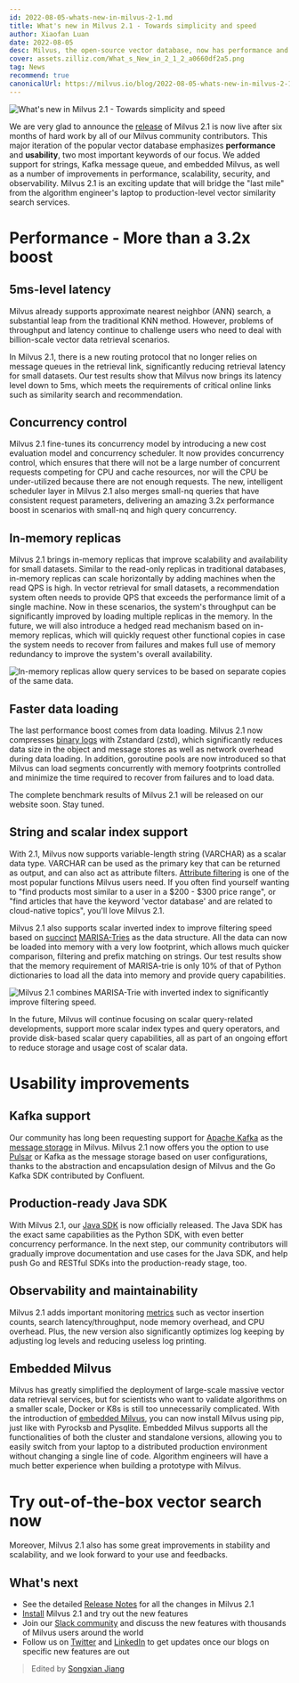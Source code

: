 ```yaml
---
id: 2022-08-05-whats-new-in-milvus-2-1.md
title: What's new in Milvus 2.1 - Towards simplicity and speed
author: Xiaofan Luan
date: 2022-08-05
desc: Milvus, the open-source vector database, now has performance and usability improvements that users have long been anticipating.
cover: assets.zilliz.com/What_s_New_in_2_1_2_a0660df2a5.png
tag: News
recommend: true
canonicalUrl: https://milvus.io/blog/2022-08-05-whats-new-in-milvus-2-1.md
---
```


![What's new in Milvus 2.1 - Towards simplicity and speed](https://assets.zilliz.com/What_s_New_in_2_1_2_a0660df2a5.png)

We are very glad to announce the
[release](https://milvus.io/docs/v2.1.x/release_notes.md) of Milvus 2.1
is now live after six months of hard work by all of our Milvus community
contributors. This major iteration of the popular vector database
emphasizes **performance** and **usability**, two most important
keywords of our focus. We added support for strings, Kafka message
queue, and embedded Milvus, as well as a number of improvements in
performance, scalability, security, and observability. Milvus 2.1 is an
exciting update that will bridge the "last mile" from the algorithm
engineer's laptop to production-level vector similarity search
services.

# Performance - More than a 3.2x boost

## 5ms-level latency

Milvus already supports approximate nearest neighbor (ANN) search, a
substantial leap from the traditional KNN method. However, problems of
throughput and latency continue to challenge users who need to deal with
billion-scale vector data retrieval scenarios.

In Milvus 2.1, there is a new routing protocol that no longer relies on
message queues in the retrieval link, significantly reducing retrieval
latency for small datasets. Our test results show that Milvus now brings
its latency level down to 5ms, which meets the requirements of critical
online links such as similarity search and recommendation.

## Concurrency control

Milvus 2.1 fine-tunes its concurrency model by introducing a new cost
evaluation model and concurrency scheduler. It now provides concurrency
control, which ensures that there will not be a large number of
concurrent requests competing for CPU and cache resources, nor will the
CPU be under-utilized because there are not enough requests. The new,
intelligent scheduler layer in Milvus 2.1 also merges small-nq queries
that have consistent request parameters, delivering an amazing 3.2x
performance boost in scenarios with small-nq and high query concurrency.

## In-memory replicas

Milvus 2.1 brings in-memory replicas that improve scalability and
availability for small datasets. Similar to the read-only replicas in
traditional databases, in-memory replicas can scale horizontally by
adding machines when the read QPS is high. In vector retrieval for small
datasets, a recommendation system often needs to provide QPS that
exceeds the performance limit of a single machine. Now in these
scenarios, the system's throughput can be significantly improved by
loading multiple replicas in the memory. In the future, we will also
introduce a hedged read mechanism based on in-memory replicas, which
will quickly request other functional copies in case the system needs to
recover from failures and makes full use of memory redundancy to improve
the system's overall availability.

![In-memory replicas allow query services to be based on separate
copies of the same data.](https://assets.zilliz.com/What_s_New_in_Milvus_2_1_Figure_1_excalidraw_1f7fe3c998.png)

## Faster data loading

The last performance boost comes from data loading. Milvus 2.1 now
compresses [binary
logs](https://milvus.io/docs/v2.1.x/glossary.md#Log-snapshot) with
Zstandard (zstd), which significantly reduces data size in the object
and message stores as well as network overhead during data loading. In
addition, goroutine pools are now introduced so that Milvus can load
segments concurrently with memory footprints controlled and minimize the
time required to recover from failures and to load data.

The complete benchmark results of Milvus 2.1 will be released on our
website soon. Stay tuned.

## String and scalar index support

With 2.1, Milvus now supports variable-length string (VARCHAR) as a
scalar data type. VARCHAR can be used as the primary key that can be
returned as output, and can also act as attribute filters. [Attribute
filtering](https://milvus.io/docs/v2.1.x/hybridsearch.md) is one of the
most popular functions Milvus users need. If you often find yourself
wanting to "find products most similar to a user in a $200 - $300
price range", or "find articles that have the keyword 'vector
database' and are related to cloud-native topics", you'll love Milvus
2.1.

Milvus 2.1 also supports scalar inverted index to improve filtering
speed based on
[succinct](https://www.cs.le.ac.uk/people/ond1/XMLcomp/confersWEA06_LOUDS.pdf)
[MARISA-Tries](https://github.com/s-yata/marisa-trie) as the data
structure. All the data can now be loaded into memory with a very low
footprint, which allows much quicker comparison, filtering and prefix
matching on strings. Our test results show that the memory requirement
of MARISA-trie is only 10% of that of Python dictionaries to load all
the data into memory and provide query capabilities.

![Milvus 2.1 combines MARISA-Trie with inverted index to significantly improve filtering speed.](https://assets.zilliz.com/What_s_new_in_Milvus_Figure_2_excalidraw_a1149aca96.png)

In the future, Milvus will continue focusing on scalar query-related
developments, support more scalar index types and query operators, and
provide disk-based scalar query capabilities, all as part of an ongoing
effort to reduce storage and usage cost of scalar data.

# Usability improvements

## Kafka support

Our community has long been requesting support for [Apache
Kafka](https://kafka.apache.org) as the [message
storage](https://milvus.io/docs/v2.1.x/deploy_pulsar.md) in Milvus.
Milvus 2.1 now offers you the option to use
[Pulsar](https://pulsar.apache.org) or Kafka as the message storage
based on user configurations, thanks to the abstraction and
encapsulation design of Milvus and the Go Kafka SDK contributed by
Confluent.

## Production-ready Java SDK

With Milvus 2.1, our [Java
SDK](https://github.com/milvus-io/milvus-sdk-java) is now officially
released. The Java SDK has the exact same capabilities as the Python
SDK, with even better concurrency performance. In the next step, our
community contributors will gradually improve documentation and use
cases for the Java SDK, and help push Go and RESTful SDKs into the
production-ready stage, too.

## Observability and maintainability

Milvus 2.1 adds important monitoring
[metrics](https://milvus.io/docs/v2.1.x/metrics_dashboard.md) such as
vector insertion counts, search latency/throughput, node memory
overhead, and CPU overhead. Plus, the new version also significantly
optimizes log keeping by adjusting log levels and reducing useless log
printing.

## Embedded Milvus

Milvus has greatly simplified the deployment of large-scale massive
vector data retrieval services, but for scientists who want to validate
algorithms on a smaller scale, Docker or K8s is still too unnecessarily
complicated. With the introduction of [embedded
Milvus](https://github.com/milvus-io/embd-milvus), you can now install
Milvus using pip, just like with Pyrocksb and Pysqlite. Embedded Milvus
supports all the functionalities of both the cluster and standalone
versions, allowing you to easily switch from your laptop to a
distributed production environment without changing a single line of
code. Algorithm engineers will have a much better experience when
building a prototype with Milvus.

# Try out-of-the-box vector search now

Moreover, Milvus 2.1 also has some great improvements in stability and
scalability, and we look forward to your use and feedbacks.

## What's next

-   See the detailed [Release
    Notes](https://milvus.io/docs/v2.1.x/release_notes.md) for all the
    changes in Milvus 2.1
-   [Install](https://milvus.io/docs/v2.1.x/install_standalone-docker.md)
    Milvus 2.1 and try out the new features
-   Join our [Slack community](https://slack.milvus.io/) and discuss the
    new features with thousands of Milvus users around the world
-   Follow us on [Twitter](https://twitter.com/milvusio) and
    [LinkedIn](https://www.linkedin.com/company/the-milvus-project) to
    get updates once our blogs on specific new features are out

> Edited by [Songxian Jiang](https://github.com/songxianj)
